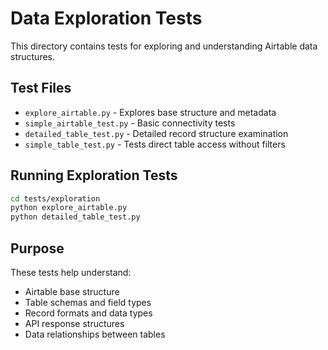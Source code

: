 # Data Exploration Tests

This directory contains tests for exploring and understanding Airtable data structures.

## Test Files

- `explore_airtable.py` - Explores base structure and metadata
- `simple_airtable_test.py` - Basic connectivity tests
- `detailed_table_test.py` - Detailed record structure examination
- `simple_table_test.py` - Tests direct table access without filters

## Running Exploration Tests

```bash
cd tests/exploration
python explore_airtable.py
python detailed_table_test.py
```

## Purpose

These tests help understand:
- Airtable base structure
- Table schemas and field types
- Record formats and data types
- API response structures
- Data relationships between tables
